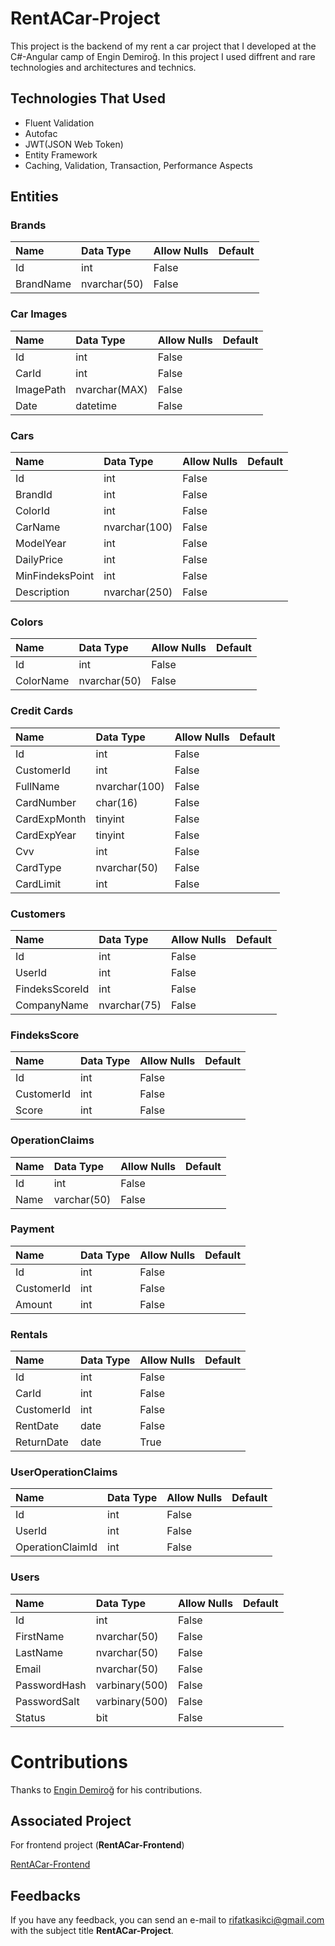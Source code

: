 
# RentACar-Project

This project is the backend of my rent a car project that I developed at the C#-Angular camp of Engin Demiroğ. In this project I used diffrent and rare technologies and architectures and technics.


## Technologies That Used

* Fluent Validation
* Autofac
* JWT(JSON Web Token)
* Entity Framework
* Caching, Validation, Transaction, Performance Aspects



  
## Entities
### Brands

| Name | Data Type    | Allow Nulls | Default |
| :--- | :----------- | :---------- | :------ |
| Id   | int          | False       |         |
| BrandName | nvarchar(50) | False       |         |

### Car Images

| Name      | Data Type     | Allow Nulls | Default |
| :-------- | :------------ | :---------- | :------ |
| Id        | int           | False       |         |
| CarId     | int           | False       |         |
| ImagePath | nvarchar(MAX) | False       |         |
| Date      | datetime      | False       |         |

### Cars

| Name            | Data Type     | Allow Nulls | Default |
| :-------------- | :------------ | :---------- | :------ |
| Id              | int           | False       |         |
| BrandId            | int  | False       |         |
| ColorId         | int           | False       |         |
| CarName         | nvarchar(100)           | False       |         |
| ModelYear      | int           | False       |         |
| DailyPrice       | int           | False       |         |
| MinFindeksPoint     | int  | False        |         |
| Description | nvarchar(250)      | False       |    |

### Colors

| Name | Data Type    | Allow Nulls | Default |
| :--- | :----------- | :---------- | :------ |
| Id   | int          | False       |         |
| ColorName | nvarchar(50) | False       |         |

### Credit Cards

| Name        | Data Type     | Allow Nulls | Default |
| :---------- | :------------ | :---------- | :------ |
| Id          | int           | False       |         |
| CustomerId  | int           | False       |         |
| FullName    | nvarchar(100) | False       |         |
| CardNumber  | char(16)       | False       |            |
| CardExpMonth| tinyint       | False       |         |
| CardExpYear | tinyint       | False       |         |
| Cvv         | int   | False       |         |
| CardType         | nvarchar(50)   | False       |         |
| CardLimit         | int  | False       |         | 

### Customers

| Name        | Data Type    | Allow Nulls | Default |
| :---------- | :----------- | :---------- | :------ |
| Id          | int          | False       |         |
| UserId      | int          | False       |         |
| FindeksScoreId | int | False        |         |
| CompanyName| nvarchar(75)          | False       |         |

### FindeksScore

| Name        | Data Type    | Allow Nulls | Default |
| :---------- | :----------- | :---------- | :------ |
| Id          | int          | False       |         |
| CustomerId      | int          | False       | |
| Score      | int          | False       |          |


### OperationClaims

| Name | Data Type    | Allow Nulls | Default |
| :--- | :----------- | :---------- | :------ |
| Id   | int          | False       |         |
| Name | varchar(50) | False       |         |

### Payment

| Name | Data Type    | Allow Nulls | Default |
| :--- | :----------- | :---------- | :------ |
| Id   | int          | False       |         |
| CustomerId | int | False       |         |
| Amount | int | False       |         |

### Rentals

| Name          | Data Type | Allow Nulls | Default |
| :------------ | :-------- | :---------- | :------ |
| Id            | int       | False       |         |
| CarId         | int       | False       |         |
| CustomerId    | int       | False       |         |
| RentDate      | date | False       |         |
| ReturnDate    | date  | True        |         |

### UserOperationClaims

| Name             | Data Type | Allow Nulls | Default |
| :--------------- | :-------- | :---------- | :------ |
| Id               | int       | False       |         |
| UserId           | int       | False       |         |
| OperationClaimId | int       | False       |         |

### Users

| Name         | Data Type      | Allow Nulls | Default |
| :----------- | :------------- | :---------- | :------ |
| Id           | int            | False       |         |
| FirstName    | nvarchar(50)   | False       |         |
| LastName     | nvarchar(50)   | False       |         |
| Email        | nvarchar(50)   | False       |         |
| PasswordHash | varbinary(500) | False       |         |
| PasswordSalt | varbinary(500) | False       |         |
| Status       | bit            | False       |         |


  
# Contributions

Thanks to [Engin Demiroğ](http://https://github.com/engindemirog) for his 
contributions.

## Associated Project

For frontend project (**RentACar-Frontend**)

[RentACar-Frontend](https://github.com/rifatKasikci/RentACar-Frontend)

  
## Feedbacks

If you have any feedback, you can send an e-mail to rifatkasikci@gmail.com with the subject title **RentACar-Project**. 

  
